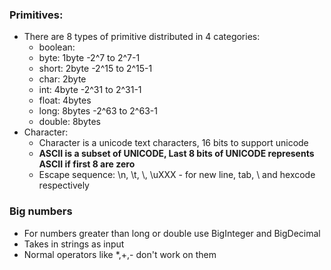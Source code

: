 ### Primitives:
* There are 8 types of primitive distributed in 4 categories:
    - boolean: 
    - byte: 1byte -2^7 to 2^7-1
    - short: 2byte -2^15 to 2^15-1
    - char: 2byte
    - int: 4byte -2^31 to 2^31-1
    - float: 4bytes
    - long: 8bytes -2^63 to 2^63-1
    - double: 8bytes
* Character:
    - Character is a unicode text characters, 16 bits to support unicode
    - **ASCII is a subset of UNICODE, Last 8 bits of UNICODE represents ASCII if first 8 are zero**
    - Escape sequence: \n, \t, \\, \uXXX - for new line, tab, \ and hexcode respectively

### Big numbers
* For numbers greater than long or double use BigInteger and BigDecimal
* Takes in strings as input
* Normal operators like *,+,- don't work on them